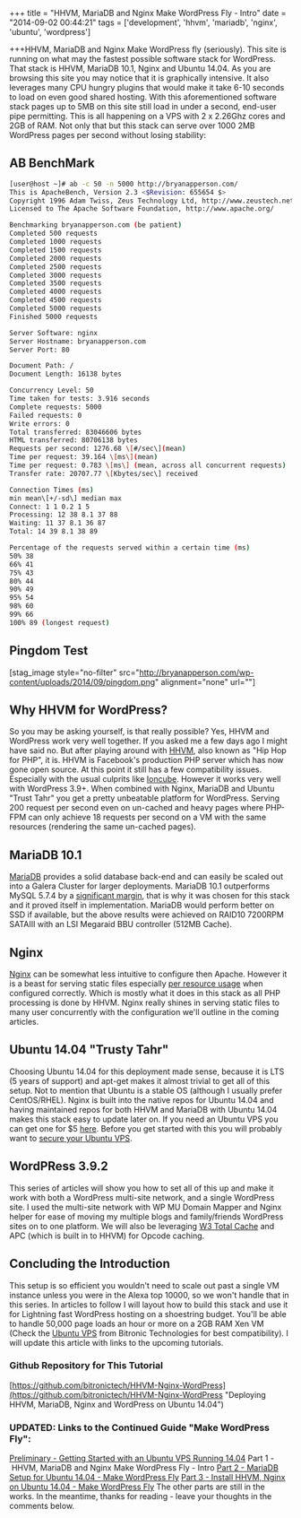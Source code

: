 +++
title = "HHVM, MariaDB and Nginx Make WordPress Fly - Intro"
date = "2014-09-02 00:44:21"
tags = ['development', 'hhvm', 'mariadb', 'nginx', 'ubuntu', 'wordpress']

+++HHVM, MariaDB and Nginx Make WordPress fly (seriously). This site is running on what may the fastest possible software stack for WordPress. That stack is HHVM, MariaDB 10.1, Nginx and Ubuntu 14.04. As you are browsing this site you may notice that it is graphically intensive. It also leverages many CPU hungry plugins that would make it take 6-10 seconds to load on even good shared hosting. With this aforementioned software stack pages up to 5MB on this site still load in under a second, end-user pipe permitting. This is all happening on a VPS with 2 x 2.26Ghz cores and 2GB of RAM. Not only that but this stack can serve over 1000 2MB WordPress pages per second without losing stability:

## AB BenchMark

```bash
[user@host ~]# ab -c 50 -n 5000 http://bryanapperson.com/
This is ApacheBench, Version 2.3 <$Revision: 655654 $>
Copyright 1996 Adam Twiss, Zeus Technology Ltd, http://www.zeustech.net/
Licensed to The Apache Software Foundation, http://www.apache.org/

Benchmarking bryanapperson.com (be patient)
Completed 500 requests
Completed 1000 requests
Completed 1500 requests
Completed 2000 requests
Completed 2500 requests
Completed 3000 requests
Completed 3500 requests
Completed 4000 requests
Completed 4500 requests
Completed 5000 requests
Finished 5000 requests

Server Software: nginx
Server Hostname: bryanapperson.com
Server Port: 80

Document Path: /
Document Length: 16138 bytes

Concurrency Level: 50
Time taken for tests: 3.916 seconds
Complete requests: 5000
Failed requests: 0
Write errors: 0
Total transferred: 83046606 bytes
HTML transferred: 80706138 bytes
Requests per second: 1276.68 \[#/sec\](mean)
Time per request: 39.164 \[ms\](mean)
Time per request: 0.783 \[ms\] (mean, across all concurrent requests)
Transfer rate: 20707.77 \[Kbytes/sec\] received

Connection Times (ms)
min mean\[+/-sd\] median max
Connect: 1 1 0.2 1 5
Processing: 12 38 8.1 37 88
Waiting: 11 37 8.1 36 87
Total: 14 39 8.1 38 89

Percentage of the requests served within a certain time (ms)
50% 38
66% 41
75% 43
80% 44
90% 49
95% 54
98% 60
99% 66
100% 89 (longest request)
```

## Pingdom Test

\[stag_image style="no-filter" src="http://bryanapperson.com/wp-content/uploads/2014/09/pingdom.png" alignment="none" url=""\]

## Why HHVM for WordPress?

So you may be asking yourself, is that really possible? Yes, HHVM and WordPress work very well together. If you asked me a few days ago I might have said no. But after playing around with [HHVM](http://hhvm.com/ "HHVM"), also known as "Hip Hop for PHP", it is. HHVM is Facebook's production PHP server which has now gone open source. At this point it still has a few compatibility issues. Especially with the usual culprits like [Ioncube](http://forum.ioncube.com/viewtopic.php?p=10357&sid=45481ca609255e7435f1f4a938e5a786 "Ioncube"). However it works very well with WordPress 3.9+. When combined with Nginx, MariaDB and Ubuntu "Trust Tahr" you get a pretty unbeatable platform for WordPress. Serving 200 request per second even on un-cached and heavy pages where PHP-FPM can only achieve 18 requests per second on a VM with the same resources (rendering the same un-cached pages).

## MariaDB 10.1

[MariaDB](https://mariadb.org/ "MariaDB") provides a solid database back-end and can easily be scaled out into a Galera Cluster for larger deployments. MariaDB 10.1 outperforms MySQL 5.7.4 by a [significant margin](https://blog.mariadb.org/performance-evaluation-of-mariadb-10-1-and-mysql-5-7-4-labs-tplc/ "MariaDB 10.1 vs MySQL 5.7.4"), that is why it was chosen for this stack and it proved itself in implementation. MariaDB would perform better on SSD if available, but the above results were achieved on RAID10 7200RPM SATAIII with an LSI Megaraid BBU controller (512MB Cache).

## Nginx

[Nginx](http://nginx.com/ "Nginx") can be somewhat less intuitive to configure then Apache. However it is a beast for serving static files especially [per resource usage](http://raspberrywebserver.com/raspberrypicluster/comparing-the-performance-of-nginx-and-apache-web-servers.html "Apache Vs. Nginx on Rasberry Pi") when configured correctly. Which is mostly what it does in this stack as all PHP processing is done by HHVM. Nginx really shines in serving static files to many user concurrently with the configuration we'll outline in the coming articles.

## Ubuntu 14.04 "Trusty Tahr"

Choosing Ubuntu 14.04 for this deployment made sense, because it is LTS (5 years of support) and apt-get makes it almost trivial to get all of this setup. Not to mention that Ubuntu is a stable OS (although I usually prefer CentOS/RHEL). Nginx is built into the native repos for Ubuntu 14.04 and having maintained repos for both HHVM and MariaDB with Ubuntu 14.04 makes this stack easy to update later on. If you need an Ubuntu VPS you can get one for $5 [here](https://www.bitronictech.net/ubuntu-vps-hosting.php "Ubuntu VM for $5"). Before you get started with this you will probably want to [secure your Ubuntu VPS](http://bryanapperson.com/blog/getting-started-ubuntu-vps-running-14-04/ "Secure Your Ubuntu VPS").

## WordPRess 3.9.2

This series of articles will show you how to set all of this up and make it work with both a WordPress multi-site network, and a single WordPress site. I used the multi-site network with WP MU Domain Mapper and Nginx helper for ease of moving my multiple blogs and family/friends WordPress sites on to one platform. We will also be leveraging [W3 Total Cache](https://wordpress.org/plugins/w3-total-cache/ "W3 Total Cache") and APC (which is built in to HHVM) for Opcode caching.

## Concluding the Introduction

This setup is so efficient you wouldn't need to scale out past a single VM instance unless you were in the Alexa top 10000, so we won't handle that in this series. In articles to follow I will layout how to build this stack and use it for Lightning fast WordPress hosting on a shoestring budget. You'll be able to handle 50,000 page loads an hour or more on a 2GB RAM Xen VM (Check the [Ubuntu VPS](https://www.bitronictech.net/ubuntu-vps-hosting.php "Ubuntu VPS Hosting") from Bitronic Technologies for best compatibility). I will update this article with links to the upcoming tutorials.

### Github Repository for This Tutorial

[https://github.com/bitronictech/HHVM-Nginx-WordPress](https://github.com/bitronictech/HHVM-Nginx-WordPress "Deploying HHVM, MariaDB, Nginx and WordPress on Ubuntu 14.04")

### UPDATED: Links to the Continued Guide "Make WordPress Fly":

[Preliminary - Getting Started with an Ubuntu VPS Running 14.04](http://bryanapperson.com/blog/getting-started-ubuntu-vps-running-14-04/ "Getting Started with an Ubuntu VPS Running 14.04") Part 1 - HHVM, MariaDB and Nginx Make WordPress Fly - Intro [Part 2 - MariaDB Setup for Ubuntu 14.04 - Make WordPress Fly](http://bryanapperson.com/blog/make-wordpress-fly-mariadb-setup-ubuntu-14/ "MariaDB 10.1 Setup for Ubuntu 14.04 – Make WordPress Fly") [Part 3 - Install HHVM, Nginx on Ubuntu 14.04 - Make WordPress Fly](http://bryanapperson.com/blog/install-hhvm-nginx-ubuntu-14-04-make-wordpress-fly/ "Install HHVM, Nginx on Ubuntu 14.04 – Make WordPress Fly") The other parts are still in the works. In the meantime, thanks for reading - leave your thoughts in the comments below.
